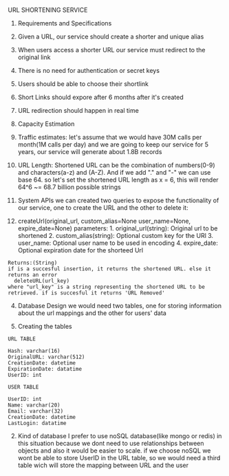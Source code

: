 URL SHORTENING SERVICE

1. Requirements and Specifications
  1. Given a URL, our service should create a shorter and unique alias 
  2. When users access a shorter URL our service must redirect to the original link
  3. There is no need for authentication or secret keys
  4. Users should be able to choose their shortlink
  5. Short Links should expore after 6 months after it's created
  6. URL redirection should happen in real time

2. Capacity Estimation
  1. Traffic estimates: let's assume that we would have 30M calls per month(1M calls per day) and we are going to keep our service for 5 years, our service will generate about 1.8B records
  2. URL Length: Shortened URL can be the combination of numbers(0-9) and characters(a-z) and (A-Z). And if we add "." and "-" we can use base 64. so let's set the shortened URL length as x = 6, this will render 64^6 ~= 68.7 billion possible strings

3. System APIs
  we can created two queries to expose the functionality of our service, one to create the URL and the other to delete it:
  1. createUrl(original_url, custom_alias=None user_name=None, expire_date=None)
    parameters: 
    1. original_url(string): Original url to be shortened
    2. custom_alias(string): Optional custom key for the URl
    3. user_name: Optional user name to be used in encoding
    4. expire_date: Optional expiration date for the shorteed Url

    Returns:(String)
    if is a succesful insertion, it returns the shortened URL. else it returns an error
      deleteURL(url_key)
    where "url_key" is a string representing the shortened URL to be retrieved. if is succesful it returns 'URL Removed'

4. Database Design
  we would need two tables, one for storing information about the url mappings and the other for users' data
  
  1. Creating the tables

    URL TABLE

    Hash: varchar(16)
    OriginalURL: varchar(512)
    CreationDate: datetime
    ExpirationDate: datatime
    UserID: int

    USER TABLE

    UserID: int
    Name: varchar(20)
    Email: varchar(32)
    CreationDate: datetime
    LastLogin: datatime

  2. Kind of database
    I prefer to use noSQL database(like mongo or redis) in this situation because we dont need to use relationships between objects and also it would be easier to scale. if we choose noSQL we wont be able to store UserID in the URL table, so we would need a third table wich will store the mapping between URL and the user
  


    

